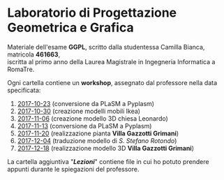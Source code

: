 # Laboratorio di Progettazione Geometrica e Grafica

Materiale dell'esame <b>GGPL</b>, scritto dalla studentessa Camilla Bianca, matricola <b>461663</b>,<br>
iscritta al primo anno della Laurea Magistrale in Ingegneria Informatica a RomaTre.

Ogni cartella contiene un <b>workshop</b>, assegnato dal professore nella data specificata:<br>
<ol>
  <li><a href="https://github.com/CamillaBianca/ggpl/blob/master/2017-10-23/workshop_01.ipynb">2017-10-23</a> (conversione da PLaSM a Pyplasm)</ul>
  <li><a href="https://github.com/CamillaBianca/ggpl/blob/master/2017-10-30/workshop_02.ipynb">2017-10-30</a> (creazione modelli mobili Ikea)</ul>
  <li><a href="https://github.com/CamillaBianca/ggpl/blob/master/2017-11-06/workshop_03.ipynb">2017-11-06</a> (creazione modello 3D chiesa Leonardo)</ul>
  <li><a href="https://github.com/CamillaBianca/ggpl/blob/master/2017-11-13/workshop_04.ipynb">2017-11-13</a> (conversione da PLaSM a Pyplasm)</ul>
  <li><a href="https://github.com/CamillaBianca/ggpl/blob/master/2017-11-20/workshop_05.ipynb">2017-11-20</a> (realizzazione pianta <b>Villa Gazzotti Grimani</b>)</ul>
  <li><a href="https://github.com/CamillaBianca/ggpl/blob/master/2017-12-04/workshop_06.ipynb">2017-12-04</a> (traduzione modello di <i>S. Stefano Rotondo</i>)</ul>
  <li><a href="https://github.com/CamillaBianca/ggpl/blob/master/2017-12-18/workshop_07.ipynb">2017-12-18</a> (realizzazione modello 3D <b>Villa Gazzotti Grimani</b>)</ul>
</ol>

La cartella aggiuntiva "<b><i>Lezioni</i></b>" contiene file in cui ho potuto prendere appunti durante le spiegazioni del professore.
